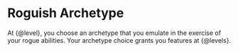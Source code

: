 # Roguish Archetype
At {@level}, you choose an archetype that you emulate in the exercise of your rogue abilities.
Your archetype choice grants you features at {@levels}.
